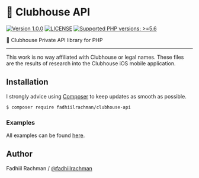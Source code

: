 # 👋 Clubhouse API

 [![Version 1.0.0](https://img.shields.io/badge/packagist-1.0.0-brightgreen.svg "Version 1.0.0")](https://packagist.org/packages/fadhiilrachman/clubhouse-api) [![LICENSE](https://img.shields.io/badge/license-BSD%203--Clause-blue.svg "LICENSE")](https://github.com/fadhiilrachman/clubhouse-api-php/blob/main/LICENSE) [![Supported PHP versions: >=5.6](https://img.shields.io/badge/php-%3E%3D5.6-green.svg "Supported PHP versions: >=5.6")](http://www.php.net/downloads.php)
 
👋 Clubhouse Private API library for PHP

----

This work is no way affiliated with Clubhouse or legal names. These files are the results of research into the Clubhouse iOS mobile application.

## Installation

I strongly advice using [Composer](https://getcomposer.org/) to keep updates as smooth as possible.

```sh
$ composer require fadhiilrachman/clubhouse-api
```

### Examples

All examples can be found [here](https://github.com/fadhiilrachman/clubhouse-api-php/tree/main/example).

## Author
Fadhiil Rachman / [@fadhiilrachman](https://www.instagram.com/fadhiilrachman/)
